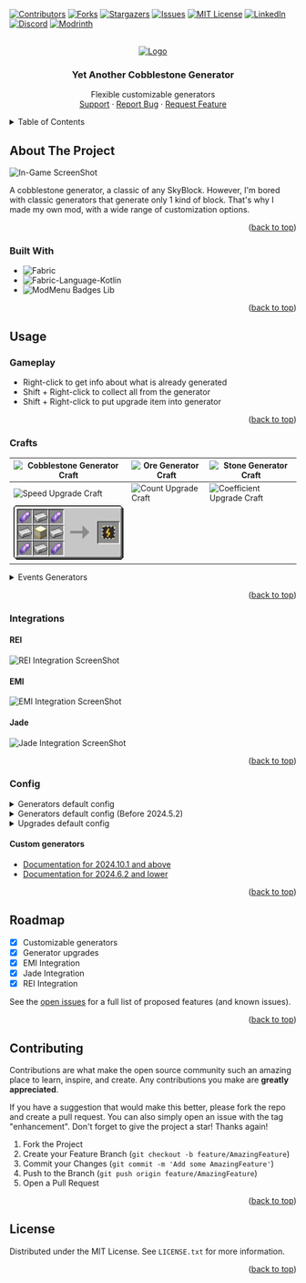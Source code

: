 <!-- Suppress IDEA Warnings -->
<!--suppress ALL -->

<a name="readme-top"></a>

[![Contributors][contributors-shield]][contributors-url]
[![Forks][forks-shield]][forks-url]
[![Stargazers][stars-shield]][stars-url]
[![Issues][issues-shield]][issues-url]
[![MIT License][license-shield]][license-url]
[![LinkedIn][linkedin-shield]][linkedin-url]
[![Discord][discord-shield]][discord-url]
[![Modrinth][modrinth-shield]][modrinth-url]

<br />
<div align="center">
  <a href="https://github.com/syorito-hatsuki/yet-another-cobble-gen">
    <img src="https://github.com/syorito-hatsuki/yet-another-cobble-gen/blob/1.20/src/main/resources/assets/yacg/icon.png" alt="Logo" width="80" height="80">
  </a>

<h3 align="center">Yet Another Cobblestone Generator</h3>

  <p align="center">
    Flexible customizable generators
    <br />
    <a href="https://discord.gg/pbwnMwnUD6">Support</a>
    ·
    <a href="https://github.com/syorito-hatsuki/yet-another-cobble-gen/issues">Report Bug</a>
    ·
    <a href="https://github.com/syorito-hatsuki/yet-another-cobble-gen/issues">Request Feature</a>
  </p>
</div>

<details>
  <summary>Table of Contents</summary>
  <ol>
    <li>
      <a href="#about-the-project">About The Project</a>
      <ul>
        <li><a href="#built-with">Built With</a></li>
      </ul>
    </li>
    <li>
      <a href="#usage">Usage</a>
      <ul>
        <li><a href="#gameplay">Gameplay</a></li>
        <li><a href="#crafts">Crafts</a></li>
        <li><a href="#integrations">Integrations</a>
                <ul>
                  <li><a href="#rei">REI</a></li>
                  <li><a href="#emi">EMI</a></li>
                  <li><a href="#jade">Jade</a></li>
                </ul>
              </li>
        <li><a href="#config">Config</a></li>
        </ul>
    <li><a href="#roadmap">Roadmap</a></li>
    <li><a href="#contributing">Contributing</a></li>
    <li><a href="#license">License</a></li>
  </ol>
</details>

## About The Project

![In-Game ScreenShot][screenshot]

A cobblestone generator, a classic of any SkyBlock. However, I'm bored with classic generators that generate only 1 kind
of block. That's why I made my own mod, with a wide range of customization options.

<p align="right">(<a href="#readme-top">back to top</a>)</p>

### Built With

* ![Fabric][fabric]
* ![Fabric-Language-Kotlin][fabric-language-kotlin]
* ![ModMenu Badges Lib][modmenu-badges-lib]

<p align="right">(<a href="#readme-top">back to top</a>)</p>

## Usage

### Gameplay

* Right-click to get info about what is already generated
* Shift + Right-click to collect all from the generator
* Shift + Right-click to put upgrade item into generator

<p align="right">(<a href="#readme-top">back to top</a>)</p>

### Crafts

| ![Cobblestone Generator Craft](./assets/recipes/cobble.png)    | ![Ore Generator Craft](./assets/recipes/ore.png)   | ![Stone Generator Craft](./assets/recipes/stone.png)           |
|----------------------------------------------------------------|----------------------------------------------------|----------------------------------------------------------------|
| ![Speed Upgrade Craft](./assets/recipes/speed.png)             | ![Count Upgrade Craft](./assets/recipes/count.png) | ![Coefficient Upgrade Craft](./assets/recipes/coefficient.png) |
| ![Energy Free Upgrade Craft](./assets/recipes/energy_free.png) |                                                    |                                                                |

<details>
<summary>Events Generators</summary>

| Halloween                                                        |
|------------------------------------------------------------------|
| ![Pumpkin](./assets/recipes/halloween/pumpkin.png)               |
| ![Nether Pumpkin](./assets/recipes/halloween/nether_pumpkin.png) |

</details>

<p align="right">(<a href="#readme-top">back to top</a>)</p>

### Integrations

#### REI

![REI Integration ScreenShot][rei-integration]

#### EMI

![EMI Integration ScreenShot][emi-integration]

#### Jade

![Jade Integration ScreenShot][jade-integration]

<p align="right">(<a href="#readme-top">back to top</a>)</p>

### Config

<details>
  <summary>Generators default config</summary>

```json
[
  {
    "type": "cobble",
    "energyUsage": 0,
    "items": [
      {
        "itemId": "minecraft:cobblestone",
        "coefficient": 100,
        "count": 1
      },
      {
        "itemId": "minecraft:cobbled_deepslate",
        "coefficient": 30,
        "count": 1
      },
      {
        "itemId": "minecraft:mossy_cobblestone",
        "coefficient": 10,
        "count": 1
      }
    ]
  },
  {
    "type": "ore",
    "energyUsage": 100,
    "items": [
      {
        "itemId": "minecraft:coal_ore",
        "coefficient": 100,
        "count": 1
      },
      {
        "itemId": "minecraft:copper_ore",
        "coefficient": 70,
        "count": 1
      },
      {
        "itemId": "minecraft:iron_ore",
        "coefficient": 50,
        "count": 1
      },
      {
        "itemId": "minecraft:gold_ore",
        "coefficient": 30,
        "count": 1
      },
      {
        "itemId": "minecraft:redstone_ore",
        "coefficient": 20,
        "count": 1
      },
      {
        "itemId": "minecraft:lapis_ore",
        "coefficient": 20,
        "count": 1
      },
      {
        "itemId": "minecraft:diamond_ore",
        "coefficient": 15,
        "count": 1
      },
      {
        "itemId": "minecraft:emerald_ore",
        "coefficient": 10,
        "count": 1
      },
      {
        "itemId": "minecraft:nether_quartz_ore",
        "coefficient": 5,
        "count": 1
      }
    ]
  },
  {
    "type": "stone",
    "energyUsage": 0,
    "items": [
      {
        "itemId": "minecraft:stone",
        "coefficient": 100,
        "count": 1
      },
      {
        "itemId": "minecraft:diorite",
        "coefficient": 50,
        "count": 1
      },
      {
        "itemId": "minecraft:granite",
        "coefficient": 50,
        "count": 1
      },
      {
        "itemId": "minecraft:andesite",
        "coefficient": 50,
        "count": 1
      },
      {
        "itemId": "minecraft:calcite",
        "coefficient": 20,
        "count": 1
      },
      {
        "itemId": "minecraft:dripstone_block",
        "coefficient": 20,
        "count": 1
      },
      {
        "itemId": "minecraft:deepslate",
        "coefficient": 5,
        "count": 1
      }
    ]
  }
]
```

</details>

<details>
  <summary>Generators default config (Before 2024.5.2)</summary>

```json
{
  "generators": {
    "cobble": [
      {
        "itemId": "minecraft:cobblestone",
        "coefficient": 100,
        "count": 1
      },
      {
        "itemId": "minecraft:cobbled_deepslate",
        "coefficient": 30,
        "count": 1
      },
      {
        "itemId": "minecraft:mossy_cobblestone",
        "coefficient": 10,
        "count": 1
      }
    ],
    "ore": [
      {
        "itemId": "minecraft:coal_ore",
        "coefficient": 0,
        "count": 1
      },
      {
        "itemId": "minecraft:copper_ore",
        "coefficient": 70,
        "count": 1
      },
      {
        "itemId": "minecraft:iron_ore",
        "coefficient": 50,
        "count": 1
      },
      {
        "itemId": "minecraft:gold_ore",
        "coefficient": 30,
        "count": 1
      },
      {
        "itemId": "minecraft:redstone_ore",
        "coefficient": 20,
        "count": 1
      },
      {
        "itemId": "minecraft:lapis_ore",
        "coefficient": 20,
        "count": 1
      },
      {
        "itemId": "minecraft:diamond_ore",
        "coefficient": 15,
        "count": 1
      },
      {
        "itemId": "minecraft:emerald_ore",
        "coefficient": 10,
        "count": 1
      },
      {
        "itemId": "minecraft:nether_quartz_ore",
        "coefficient": 5,
        "count": 1
      }
    ],
    "stone": [
      {
        "itemId": "minecraft:stone",
        "coefficient": 100,
        "count": 1
      },
      {
        "itemId": "minecraft:diorite",
        "coefficient": 50,
        "count": 1
      },
      {
        "itemId": "minecraft:granite",
        "coefficient": 50,
        "count": 1
      },
      {
        "itemId": "minecraft:andesite",
        "coefficient": 50,
        "count": 1
      },
      {
        "itemId": "minecraft:calcite",
        "coefficient": 20,
        "count": 1
      },
      {
        "itemId": "minecraft:dripstone_block",
        "coefficient": 20,
        "count": 1
      },
      {
        "itemId": "minecraft:deepslate",
        "coefficient": 5,
        "count": 1
      }
    ]
  }
}
```

</details>


<details>
    <summary>Upgrades default config</summary>

```json
{
  "COUNT": 2,
  "COEFFICIENT": 2,
  "SPEED": 2
}
```

</details>

#### Custom generators

- [Documentation for 2024.10.1 and above](./CUSTOM_GENERATOR.md)
- [Documentation for 2024.6.2 and lower](./CUSTOM_GENERATOR_OLD.md)

<p align="right">(<a href="#readme-top">back to top</a>)</p>

## Roadmap

- [x] Customizable generators
- [x] Generator upgrades
- [x] EMI Integration
- [x] Jade Integration
- [x] REI Integration

See the [open issues](https://github.com/syorito-hatsuki/yet-another-cobble-gen/issues) for a full list of proposed
features (and known issues).

<p align="right">(<a href="#readme-top">back to top</a>)</p>

## Contributing

Contributions are what make the open source community such an amazing place to learn, inspire, and create. Any
contributions you make are **greatly appreciated**.

If you have a suggestion that would make this better, please fork the repo and create a pull request. You can also
simply open an issue with the tag "enhancement".
Don't forget to give the project a star! Thanks again!

1. Fork the Project
2. Create your Feature Branch (`git checkout -b feature/AmazingFeature`)
3. Commit your Changes (`git commit -m 'Add some AmazingFeature'`)
4. Push to the Branch (`git push origin feature/AmazingFeature`)
5. Open a Pull Request

<p align="right">(<a href="#readme-top">back to top</a>)</p>

## License

Distributed under the MIT License. See `LICENSE.txt` for more information.

<p align="right">(<a href="#readme-top">back to top</a>)</p>

[contributors-shield]: https://img.shields.io/github/contributors/syorito-hatsuki/yet-another-cobble-gen.svg?style=for-the-badge

[contributors-url]: https://github.com/syorito-hatsuki/yet-another-cobble-gen/graphs/contributors

[forks-shield]: https://img.shields.io/github/forks/syorito-hatsuki/yet-another-cobble-gen.svg?style=for-the-badge

[forks-url]: https://github.com/syorito-hatsuki/yet-another-cobble-gen/network/members

[stars-shield]: https://img.shields.io/github/stars/syorito-hatsuki/yet-another-cobble-gen.svg?style=for-the-badge

[stars-url]: https://github.com/syorito-hatsuki/yet-another-cobble-gen/stargazers

[issues-shield]: https://img.shields.io/github/issues/syorito-hatsuki/yet-another-cobble-gen.svg?style=for-the-badge

[issues-url]: https://github.com/syorito-hatsuki/yet-another-cobble-gen/issues

[license-shield]: https://img.shields.io/github/license/syorito-hatsuki/yet-another-cobble-gen.svg?style=for-the-badge

[license-url]: https://github.com/syorito-hatsuki/yet-another-cobble-gen/blob/master/LICENSE.txt

[linkedin-shield]: https://img.shields.io/badge/-LinkedIn-black.svg?style=for-the-badge&logo=linkedin&colorB=555

[linkedin-url]: https://linkedin.com/in/kit-lehto

[screenshot]: https://cdn-raw.modrinth.com/data/xPsKRMUF/images/047a2072ffe8fe5368479d0560eb2bbca2b1ef5f.png

[rei-integration]: https://cdn.modrinth.com/data/xPsKRMUF/images/8728ef2189b41115e4c77036d2bf997e44dea665.png

[emi-integration]: https://cdn.modrinth.com/data/xPsKRMUF/images/3a52d6a7b75930e96866daba0f51d3b52db020da.png

[jade-integration]: https://cdn.modrinth.com/data/xPsKRMUF/images/89bce38efe2b0da0e5b0805a483c2ede7706edd9.png

[fabric]: https://img.shields.io/badge/fabric%20api-DBD0B4?style=for-the-badge

[fabric-language-kotlin]: https://img.shields.io/badge/fabric%20language%20kotlin-7F52FF?style=for-the-badge&logo=kotlin&logoColor=white

[modmenu-badges-lib]: https://img.shields.io/badge/modmenu%20badges%20lib-434956?style=for-the-badge

[discord-shield]: https://img.shields.io/discord/1032138561618726952?logo=discord&logoColor=white&style=for-the-badge&label=Discord

[discord-url]: https://discord.gg/pbwnMwnUD6

[modrinth-shield]: https://img.shields.io/modrinth/v/yacg?label=Modrinth&style=for-the-badge

[modrinth-url]: https://modrinth.com/mod/yacg
